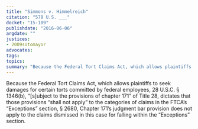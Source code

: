 ```yaml
---
title: "Simmons v. Himmelreich"
citation: "578 U.S. ___"
docket: "15-109"
publishdate: "2016-06-06"
argdate: ""
justices:
- 2009sotomayor
advocates:
tags:
topics:
summary: "Because the Federal Tort Claims Act, which allows plaintiffs to seek damages for certain torts committed by federal employees, 28 U.S.C. § 1346(b), “[s]ubject to the provisions of chapter 171” of Title 28, dictates that those provisions “shall not apply” to the categories of claims in the FTCA’s “Exceptions” section, § 2680, Chapter 171’s judgment bar provision does not apply to the claims dismissed in this case for falling within the “Exceptions” section."
---
```

Because the Federal Tort Claims Act, which allows plaintiffs to seek damages for certain torts committed by federal employees, 28 U.S.C. § 1346(b), “[s]ubject to the provisions of chapter 171” of Title 28, dictates that those provisions “shall not apply” to the categories of claims in the FTCA’s “Exceptions” section, § 2680, Chapter 171’s judgment bar provision does not apply to the claims dismissed in this case for falling within the “Exceptions” section.


